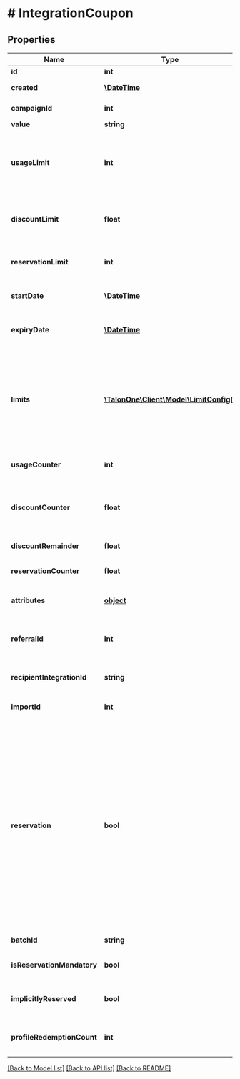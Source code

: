 # # IntegrationCoupon

## Properties

Name | Type | Description | Notes
------------ | ------------- | ------------- | -------------
**id** | **int** | Internal ID of this entity. | 
**created** | [**\DateTime**](\DateTime.md) | The time this entity was created. | 
**campaignId** | **int** | The ID of the campaign that owns this entity. | 
**value** | **string** | The coupon code. | 
**usageLimit** | **int** | The number of times the coupon code can be redeemed. &#x60;0&#x60; means unlimited redemptions but any campaign usage limits will still apply. | 
**discountLimit** | **float** | The total discount value that the code can give. Typically used to represent a gift card value. | [optional] 
**reservationLimit** | **int** | The number of reservations that can be made with this coupon code. | [optional] 
**startDate** | [**\DateTime**](\DateTime.md) | Timestamp at which point the coupon becomes valid. | [optional] 
**expiryDate** | [**\DateTime**](\DateTime.md) | Expiration date of the coupon. Coupon never expires if this is omitted, zero, or negative. | [optional] 
**limits** | [**\TalonOne\Client\Model\LimitConfig[]**](LimitConfig.md) | Limits configuration for a coupon. These limits will override the limits set from the campaign.  **Note:** Only usable when creating a single coupon which is not tied to a specific recipient. Only per-profile limits are allowed to be configured. | [optional] 
**usageCounter** | **int** | The number of times the coupon has been successfully redeemed. | 
**discountCounter** | **float** | The amount of discounts given on rules redeeming this coupon. Only usable if a coupon discount budget was set for this coupon. | [optional] 
**discountRemainder** | **float** | The remaining discount this coupon can give. | [optional] 
**reservationCounter** | **float** | The number of times this coupon has been reserved. | [optional] 
**attributes** | [**object**](.md) | Custom attributes associated with this coupon. | [optional] 
**referralId** | **int** | The integration ID of the referring customer (if any) for whom this coupon was created as an effect. | [optional] 
**recipientIntegrationId** | **string** | The Integration ID of the customer that is allowed to redeem this coupon. | [optional] 
**importId** | **int** | The ID of the Import which created this coupon. | [optional] 
**reservation** | **bool** | Defines the type of reservation: - &#x60;true&#x60;: The reservation is a soft reservation. Any customer can use the coupon. This is done via the [Create coupon reservation](https://docs.talon.one/integration-api#operation/createCouponReservation) endpoint. - &#x60;false&#x60;: The reservation is a hard reservation. Only the associated customer (&#x60;recipientIntegrationId&#x60;) can use the coupon. This is done via the Campaign Manager when you create a coupon for a given &#x60;recipientIntegrationId&#x60;, the [Create coupons](https://docs.talon.one/management-api#operation/createCoupons) endpoint or [Create coupons for multiple recipients](https://docs.talon.one/management-api#operation/createCouponsForMultipleRecipients) endpoint. | [optional] [default to true]
**batchId** | **string** | The id of the batch the coupon belongs to. | [optional] 
**isReservationMandatory** | **bool** | Whether the reservation effect actually created a new reservation. | [optional] [default to true]
**implicitlyReserved** | **bool** | An indication of whether the coupon is implicitly reserved for all customers. | [optional] 
**profileRedemptionCount** | **int** | The number of times the coupon was redeemed by the profile. | 

[[Back to Model list]](../../README.md#documentation-for-models) [[Back to API list]](../../README.md#documentation-for-api-endpoints) [[Back to README]](../../README.md)


